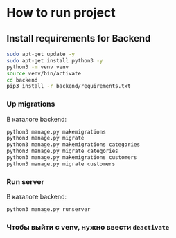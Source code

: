 # How to run project

## Install requirements for Backend

``` bash
sudo apt-get update -y 
sudo apt-get install python3 -y 
python3 -m venv venv
source venv/bin/activate
cd backend
pip3 install -r backend/requirements.txt
```

### Up migrations

В каталоге backend:
```bash 
python3 manage.py makemigrations
python3 manage.py migrate
python3 manage.py makemigrations categories
python3 manage.py migrate categories
python3 manage.py makemigrations customers
python3 manage.py migrate customers
```
### Run server
 В каталоге backend:
 ```bash
 python3 manage.py runserver
 ```

 ### Чтобы выйти с venv, нужно ввести ``` deactivate ```